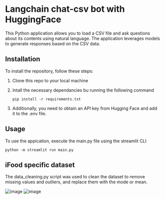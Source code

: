 # Langchain chat-csv bot with HuggingFace 

This Python application allows you to load a CSV file and ask questions about its contents using natural language. The application leverages models to generate responses based on the CSV data.

## Installation 
To install the repository, follow these steps: 
1. Clone this repo to your local machine
2. Intall the necessary dependancies bu running the following command

   `pip install -r requirements.txt`
4. Additionally, you need to obtain an API key from Hugging Face and add it to the .env file.


## Usage 
To use the appication, execute the main.py file using the streamlit CLI 
  
  `python -m streamlit run main.py`

## iFood specific dataset 
The data_cleaning.py script was used to clean the dataset to remove missing values and outliers, and replace them with the mode or mean.



![image](https://github.com/geenievuong/csv_chatbot/assets/113995902/597530cf-6b97-4e5c-af33-c80272e0f2db)
![image](https://github.com/geenievuong/csv_chatbot/assets/113995902/73a1cad4-d7ef-4dca-b1b0-6ec98d6ac29e)


